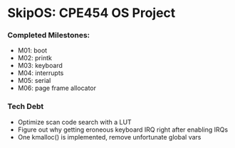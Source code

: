 # SkipOS: CPE454 OS Project

### Completed Milestones:
- M01: boot
- M02: printk
- M03: keyboard
- M04: interrupts
- M05: serial
- M06: page frame allocator

### Tech Debt
- Optimize scan code search with a LUT
- Figure out why getting eroneous keyboard IRQ right after enabling IRQs
- One kmalloc() is implemented, remove unfortunate global vars